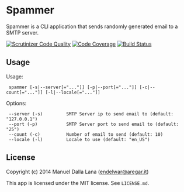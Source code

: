 # Spammer

Spammer is a CLI application that sends randomly generated email to a SMTP server.

[![Scrutinizer Code Quality](https://scrutinizer-ci.com/g/endelwar/spammer/badges/quality-score.png?b=master)](https://scrutinizer-ci.com/g/endelwar/spammer/?branch=master) [![Code Coverage](https://scrutinizer-ci.com/g/endelwar/spammer/badges/coverage.png?b=master)](https://scrutinizer-ci.com/g/endelwar/spammer/?branch=master) [![Build Status](https://travis-ci.org/endelwar/spammer.svg?branch=master)](https://travis-ci.org/endelwar/spammer)

## Usage

Usage:

```
 spammer [-s|--server[="..."]] [-p|--port[="..."]] [-c|--count[="..."]] [-l|--locale[="..."]]
```

Options:

```
 --server (-s)         SMTP Server ip to send email to (default: "127.0.0.1")
 --port (-p)           SMTP Server port to send email to (default: "25")
 --count (-c)          Number of email to send (default: 10)
 --locale (-l)         Locale to use (default: "en_US")
```

## License

Copyright (c) 2014 Manuel Dalla Lana (endelwar@aregar.it)

This app is licensed under the MIT license. See `LICENSE.md`.
